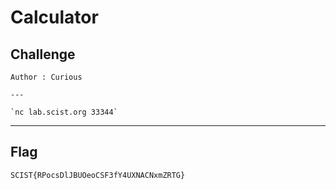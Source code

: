 # Calculator

## Challenge
```
Author : Curious

---

`nc lab.scist.org 33344`
```

---
## Flag
```
SCIST{RPocsDlJBUOeoCSF3fY4UXNACNxmZRTG}
```